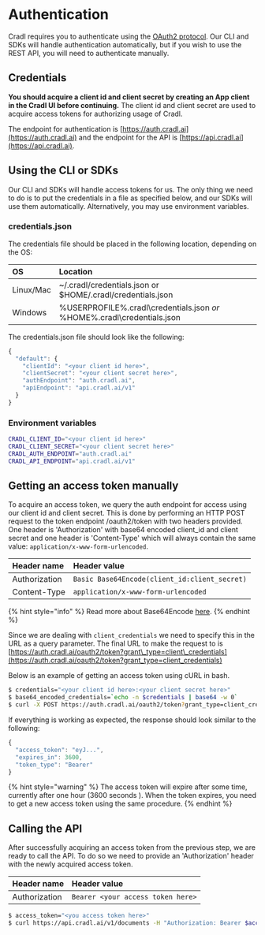 # Authentication

Cradl requires you to authenticate using the [OAuth2 protocol](https://tools.ietf.org/html/rfc6749). Our CLI and SDKs will handle authentication automatically, but if you wish to use the REST API, you will need to authenticate manually.

## Credentials

**You should acquire a client id and client secret by creating an App client in the Cradl UI before continuing.** The client id and client secret are used to acquire access tokens for authorizing usage of Cradl.

The endpoint for authentication is [https://auth.cradl.ai](https://auth.cradl.ai) and the endpoint for the API is [https://api.cradl.ai](https://api.cradl.ai).

## Using the CLI or SDKs

Our CLI and SDKs will handle access tokens for us. The only thing we need to do is to put the credentials in a file as specified below, and our SDKs will use them automatically. Alternatively, you may use environment variables.

### credentials.json

The credentials file should be placed in the following location, depending on the OS:

| OS | Location |
| :--- | :--- |
| Linux/Mac | ~/.cradl/credentials.json or $HOME/.cradl/credentials.json |
| Windows | %USERPROFILE%.cradl\credentials.json _or_ %HOME%.cradl\credentials.json |

The credentials.json file should look like the following:

```javascript
{
  "default": {
    "clientId": "<your client id here>",
    "clientSecret": "<your client secret here>",
    "authEndpoint": "auth.cradl.ai",
    "apiEndpoint": "api.cradl.ai/v1"
  }
}
```

### Environment variables

```bash
CRADL_CLIENT_ID="<your client id here>"
CRADL_CLIENT_SECRET="<your client secret here>"
CRADL_AUTH_ENDPOINT="auth.cradl.ai"
CRADL_API_ENDPOINT="api.cradl.ai/v1"
```

## Getting an access token manually

To acquire an access token, we query the auth endpoint for access using our client id and client secret. This is done by performing an HTTP POST request to the token endpoint /oauth2/token with two headers provided. One header is 'Authorization' with base64 encoded client\_id and client secret and one header is 'Content-Type' which will always contain the same value: `application/x-www-form-urlencoded`.

| Header name | Header value |
| :--- | :--- |
| Authorization | `Basic Base64Encode(client_id:client_secret)` |
| Content-Type | `application/x-www-form-urlencoded` |

{% hint style="info" %}
Read more about Base64Encode [here](https://en.wikipedia.org/wiki/Basic_access_authentication#Client_side).
{% endhint %}

Since we are dealing with `client_credentials` we need to specify this in the URL as a query parameter. The final URL to make the request to is [https://auth.cradl.ai/oauth2/token?grant\_type=client\_credentials](https://auth.cradl.ai/oauth2/token?grant_type=client_credentials)

Below is an example of getting an access token using cURL in bash.

```bash
$ credentials="<your client id here>:<your client secret here>"
$ base64_encoded_credentials=`echo -n $credentials | base64 -w 0`
$ curl -X POST https://auth.cradl.ai/oauth2/token?grant_type=client_credentials -H "Content-Type: application/x-www-form-urlencoded" -H "Authorization: Basic $base64_encoded_credentials"
```

If everything is working as expected, the response should look similar to the following:

```javascript
{
  "access_token": "eyJ...",
  "expires_in": 3600,
  "token_type": "Bearer"
}
```

{% hint style="warning" %}
The access token will expire after some time, currently after one hour \(3600 seconds \). When the token expires, you need to get a new access token using the same procedure.
{% endhint %}

## Calling the API

After successfully acquiring an access token from the previous step, we are ready to call the API. To do so we need to provide an 'Authorization' header with the newly acquired access token.

| Header name | Header value |
| :--- | :--- |
| Authorization | `Bearer <your access token here>` |

```bash
$ access_token="<you access token here>"
$ curl https://api.cradl.ai/v1/documents -H "Authorization: Bearer $access_token"
```

